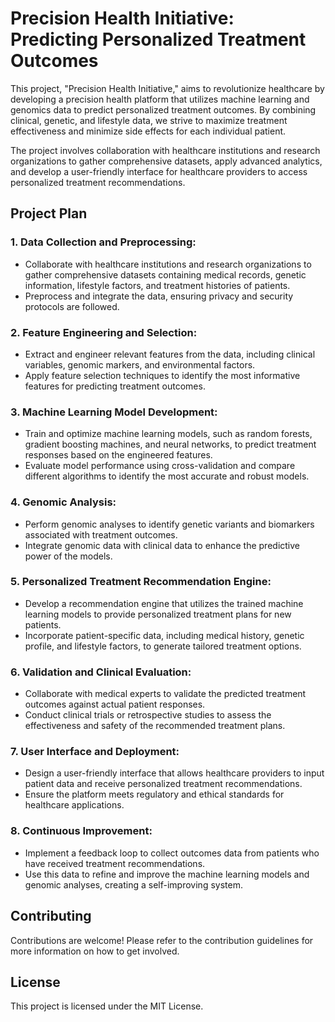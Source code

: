 # Precision Health Initiative: Predicting Personalized Treatment Outcomes

This project, "Precision Health Initiative," aims to revolutionize healthcare by developing a precision health platform that utilizes machine learning and genomics data to predict personalized treatment outcomes. By combining clinical, genetic, and lifestyle data, we strive to maximize treatment effectiveness and minimize side effects for each individual patient.

The project involves collaboration with healthcare institutions and research organizations to gather comprehensive datasets, apply advanced analytics, and develop a user-friendly interface for healthcare providers to access personalized treatment recommendations.

## Project Plan

### 1. Data Collection and Preprocessing:
- Collaborate with healthcare institutions and research organizations to gather comprehensive datasets containing medical records, genetic information, lifestyle factors, and treatment histories of patients.
- Preprocess and integrate the data, ensuring privacy and security protocols are followed.

### 2. Feature Engineering and Selection:
- Extract and engineer relevant features from the data, including clinical variables, genomic markers, and environmental factors.
- Apply feature selection techniques to identify the most informative features for predicting treatment outcomes.

### 3. Machine Learning Model Development:
- Train and optimize machine learning models, such as random forests, gradient boosting machines, and neural networks, to predict treatment responses based on the engineered features.
- Evaluate model performance using cross-validation and compare different algorithms to identify the most accurate and robust models.

### 4. Genomic Analysis:
- Perform genomic analyses to identify genetic variants and biomarkers associated with treatment outcomes.
- Integrate genomic data with clinical data to enhance the predictive power of the models.

### 5. Personalized Treatment Recommendation Engine:
- Develop a recommendation engine that utilizes the trained machine learning models to provide personalized treatment plans for new patients.
- Incorporate patient-specific data, including medical history, genetic profile, and lifestyle factors, to generate tailored treatment options.

### 6. Validation and Clinical Evaluation:
- Collaborate with medical experts to validate the predicted treatment outcomes against actual patient responses.
- Conduct clinical trials or retrospective studies to assess the effectiveness and safety of the recommended treatment plans.

### 7. User Interface and Deployment:
- Design a user-friendly interface that allows healthcare providers to input patient data and receive personalized treatment recommendations.
- Ensure the platform meets regulatory and ethical standards for healthcare applications.

### 8. Continuous Improvement:
- Implement a feedback loop to collect outcomes data from patients who have received treatment recommendations.
- Use this data to refine and improve the machine learning models and genomic analyses, creating a self-improving system.

## Contributing

Contributions are welcome! Please refer to the contribution guidelines for more information on how to get involved.

## License

This project is licensed under the MIT License.
